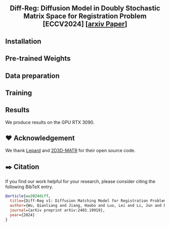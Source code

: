 <div style="text-align: center;">
  <h2>Diff-Reg: Diffusion Model in Doubly Stochastic Matrix Space for Registration Problem [ECCV2024] [<a href="https://arxiv.org/pdf/2403.19919">arxiv Paper</a>]</h2>
</div>

## Installation

## Pre-trained Weights

## Data preparation

## Training

## Results
We produce results on the GPU RTX 3090. 

## :hearts: Acknowledgement
We thank [Lepard](https://github.com/rabbityl/lepard) and [2D3D-MATR](https://github.com/minhaolee/2D3DMATR) for their open source code.

## :black_nib: Citation

If you find our work helpful for your research, please consider citing the following BibTeX entry.   

```bibtex
@article{wu2024diff,
  title={Diff-Reg v1: Diffusion Matching Model for Registration Problem},
  author={Wu, Qianliang and Jiang, Haobo and Luo, Lei and Li, Jun and Ding, Yaqing and Xie, Jin and Yang, Jian},
  journal={arXiv preprint arXiv:2403.19919},
  year={2024}
}



